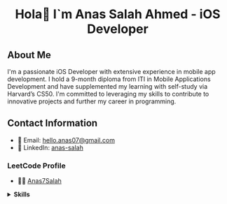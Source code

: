 # <p align="center">Hola👋 I`m Anas Salah Ahmed - iOS Developer</p>

## About Me

I'm a passionate iOS Developer with extensive experience in mobile app development. I hold a 9-month diploma from ITI in Mobile Applications Development and have supplemented my learning with self-study via Harvard’s CS50. I'm committed to leveraging my skills to contribute to innovative projects and further my career in programming.

## Contact Information

- 📧 Email: [hello.anas07@gmail.com](mailto:hello.anas07@gmail.com)
- 💼 LinkedIn: [anas-salah](https://www.linkedin.com/in/anas-salah)

### LeetCode Profile

- 🙅‍♂️ [Anas7Salah](https://leetcode.com/u/Anas7Salah/)

<details>
<summary><strong>Skills</strong></summary>

### iOS Development

- Swift, UIKit, SwiftUI, RxSwift, Combine
- CocoaPods, Objective-C, Foundation, Cocoa Touch
- Map Kit, Localization, Memory Management, Threading
- Data Persistence, Core Data, Realm, SQLite
- UserDefaults, Property Lists, Networking, Alamofire
- URLSession, RESTful APIs, Unit Testing, Version Control System

### Android Development

- Kotlin, Java, Cross-Platform, Flutter

### Conceptual

- Problem Solving, Data Structures & Algorithms, OOP
- Functional Programming, Architectural Design Patterns
- Design Patterns, S.O.L.I.D. Principles, Clean Code
- Firebase, Agile, UML, UI/UX Design

### Soft Skills

- Teamwork, Communication Skills

</details>
